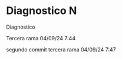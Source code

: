 # Diagnostico N
 Diagnostico


Tercera rama 04/09/24 7:44

segundo commit tercera rama 04/09/24 7:47